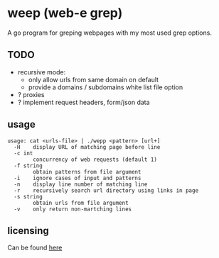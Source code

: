 # weep (web-e grep)

A go program for greping webpages with my most used grep options.

## TODO

- recursive mode:
    - only allow urls from same domain on default
    - provide a domains / subdomains white list file option 
- ? proxies
- ? implement request headers, form/json data

## usage

```
usage: cat <urls-file> | ./wepp <pattern> [url+]
  -H	display URL of matching page before line
  -c int
    	concurrency of web requests (default 1)
  -f string
    	obtain patterns from file argument
  -i	ignore cases of input and patterns
  -n	display line number of matching line
  -r	recursively search url directory using links in page
  -s string
    	obtain urls from file argument
  -v	only return non-martching lines
```

## licensing

Can be found [here](LICENSE.txt)
